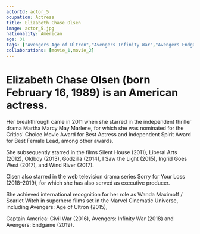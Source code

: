 ```yaml
---
actorId: actor_5
ocupation: Actress
title: Elizabeth Chase Olsen
image: actor_5.jpg
nationality: American
age: 31
tags: ["Avengers Age of Ultron","Avengers Infinity War","Avengers Endgame"]
collaborations: [movie_1,movie_2]
---
```


# Elizabeth Chase Olsen (born February 16, 1989) is an American actress.
Her breakthrough came in 2011 when she starred in the independent thriller drama Martha Marcy May Marlene, for which she was nominated for the Critics' Choice Movie Award for Best Actress and Independent Spirit Award for Best Female Lead, among other awards.

She subsequently starred in the films Silent House (2011), Liberal Arts (2012), Oldboy (2013), Godzilla (2014), I Saw the Light (2015), Ingrid Goes West (2017), and Wind River (2017).

Olsen also starred in the web television drama series Sorry for Your Loss (2018–2019), for which she has also served as executive producer.

She achieved international recognition for her role as Wanda Maximoff / Scarlet Witch in superhero films set in the Marvel Cinematic Universe, including Avengers: Age of Ultron (2015),

Captain America: Civil War (2016), Avengers: Infinity War (2018) and Avengers: Endgame (2019).
